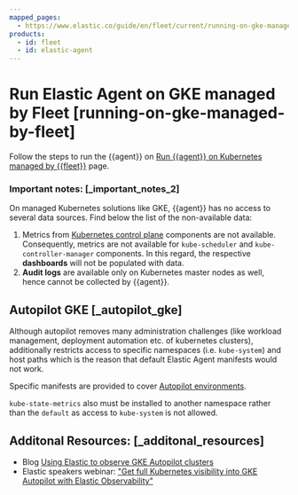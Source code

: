 ```yaml
---
mapped_pages:
  - https://www.elastic.co/guide/en/fleet/current/running-on-gke-managed-by-fleet.html
products:
  - id: fleet
  - id: elastic-agent
---
```


# Run Elastic Agent on GKE managed by Fleet [running-on-gke-managed-by-fleet]

Follow the steps to run the {{agent}} on [Run {{agent}} on Kubernetes managed by {{fleet}}](/reference/fleet/running-on-kubernetes-managed-by-fleet.md) page.


### Important notes: [_important_notes_2]

On managed Kubernetes solutions like GKE, {{agent}} has no access to several data sources. Find below the list of the non-available data:

1. Metrics from [Kubernetes control plane](https://kubernetes.io/docs/concepts/overview/components/#control-plane-components) components are not available. Consequently, metrics are not available for `kube-scheduler` and `kube-controller-manager` components. In this regard, the respective **dashboards** will not be populated with data.
2. **Audit logs** are available only on Kubernetes master nodes as well, hence cannot be collected by {{agent}}.

## Autopilot GKE [_autopilot_gke]

Although autopilot removes many administration challenges (like workload management, deployment automation etc. of kubernetes clusters), additionally restricts access to specific namespaces (i.e. `kube-system`) and host paths which is the reason that default Elastic Agent manifests would not work.

Specific manifests are provided to cover [Autopilot environments](https://github.com/elastic/elastic-agent/blob/main/docs/elastic-agent-gke-autopilot.md).

`kube-state-metrics` also must be installed to another namespace rather than the `default` as access to `kube-system` is not allowed.

## Additonal Resources: [_additonal_resources]

* Blog [Using Elastic to observe GKE Autopilot clusters](https://www.elastic.co/blog/elastic-observe-gke-autopilot-clusters)
* Elastic speakers webinar: ["Get full Kubernetes visibility into GKE Autopilot with Elastic Observability"](https://www.elastic.co/virtual-events/get-full-kubernetes-visibility-into-gke-autopilot-with-elastic-observability)
